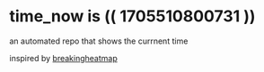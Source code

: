 # time_now is (( 1705510800731 ))

an automated repo that shows the currnent time

inspired by [breakingheatmap](https://github.com/breakingheatmap/breakingheatmap)